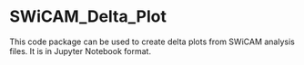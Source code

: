# SWiCAM_Delta_Plot
This code package can be used to create delta plots from SWiCAM analysis files. It is in Jupyter Notebook format. 
